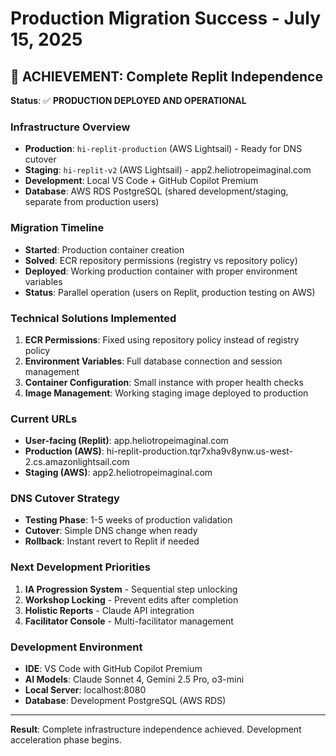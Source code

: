 # Production Migration Success - July 15, 2025

## 🎉 **ACHIEVEMENT: Complete Replit Independence**

**Status**: ✅ **PRODUCTION DEPLOYED AND OPERATIONAL**

### **Infrastructure Overview**
- **Production**: `hi-replit-production` (AWS Lightsail) - Ready for DNS cutover
- **Staging**: `hi-replit-v2` (AWS Lightsail) - app2.heliotropeimaginal.com  
- **Development**: Local VS Code + GitHub Copilot Premium
- **Database**: AWS RDS PostgreSQL (shared development/staging, separate from production users)

### **Migration Timeline**
- **Started**: Production container creation
- **Solved**: ECR repository permissions (registry vs repository policy)
- **Deployed**: Working production container with proper environment variables
- **Status**: Parallel operation (users on Replit, production testing on AWS)

### **Technical Solutions Implemented**
1. **ECR Permissions**: Fixed using repository policy instead of registry policy
2. **Environment Variables**: Full database connection and session management
3. **Container Configuration**: Small instance with proper health checks
4. **Image Management**: Working staging image deployed to production

### **Current URLs**
- **User-facing (Replit)**: app.heliotropeimaginal.com
- **Production (AWS)**: hi-replit-production.tqr7xha9v8ynw.us-west-2.cs.amazonlightsail.com
- **Staging (AWS)**: app2.heliotropeimaginal.com

### **DNS Cutover Strategy**
- **Testing Phase**: 1-5 weeks of production validation
- **Cutover**: Simple DNS change when ready
- **Rollback**: Instant revert to Replit if needed

### **Next Development Priorities**
1. **IA Progression System** - Sequential step unlocking
2. **Workshop Locking** - Prevent edits after completion  
3. **Holistic Reports** - Claude API integration
4. **Facilitator Console** - Multi-facilitator management

### **Development Environment**
- **IDE**: VS Code with GitHub Copilot Premium
- **AI Models**: Claude Sonnet 4, Gemini 2.5 Pro, o3-mini
- **Local Server**: localhost:8080
- **Database**: Development PostgreSQL (AWS RDS)

---
**Result**: Complete infrastructure independence achieved. Development acceleration phase begins.
